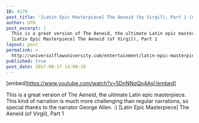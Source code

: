 ```yaml
---
ID: 4179
post_title: '[Latin Epic Masterpiece] The Aeneid (by Virgil), Part 1 (Audiobook)'
author: UfU
post_excerpt: |
  This is a great version of The Aeneid, the ultimate Latin epic masterpiece. This kind of narration is much more challenging than regular narrations, so special thanks to the narrator George Allen. :)
  [Latin Epic Masterpiece] The Aeneid (of Virgil), Part 1
layout: post
permalink: >
  http://universalflowuniversity.com/entertainment/latin-epic-masterpiece-the-aeneid-by-virgil-part-1-audiobook/
published: true
post_date: 2017-08-17 14:08:19
---
```

[embed]https://www.youtube.com/watch?v=5DnNNqQo4As[/embed]<br>
<p>This is a great version of The Aeneid, the ultimate Latin epic masterpiece. This kind of narration is much more challenging than regular narrations, so special thanks to the narrator George Allen. :)
[Latin Epic Masterpiece] The Aeneid (of Virgil), Part 1</p>